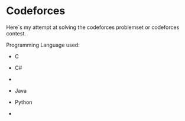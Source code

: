 
# Codeforces


Here`s my attempt at solving the codeforces problemset or codeforces contest.


Programming Language used:
- C
- C#
- 
- Java
- Python

- 
